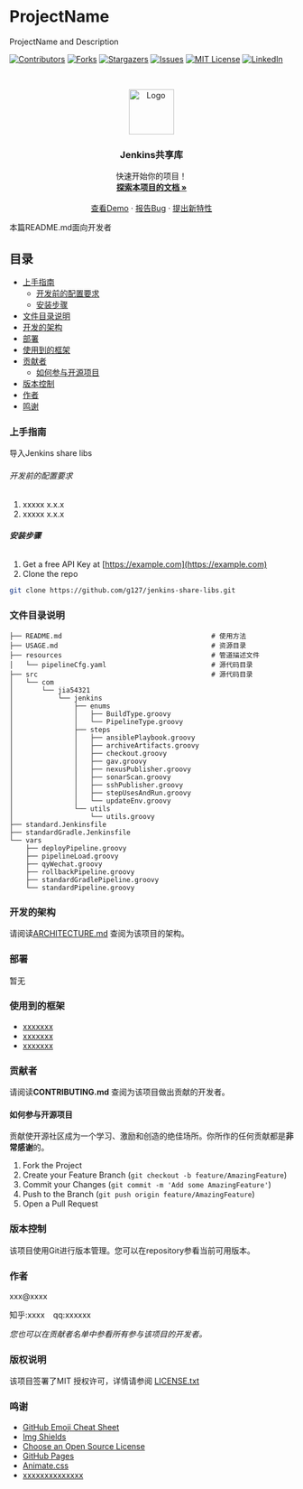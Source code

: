 # ProjectName

ProjectName and Description

<!-- PROJECT SHIELDS -->

[![Contributors][contributors-shield]][contributors-url]
[![Forks][forks-shield]][forks-url]
[![Stargazers][stars-shield]][stars-url]
[![Issues][issues-shield]][issues-url]
[![MIT License][license-shield]][license-url]
[![LinkedIn][linkedin-shield]][linkedin-url]

<!-- PROJECT LOGO -->
<br />

<p align="center">
  <a href="https://github.com/g127/jenkins-share-libs/">
    <img src="images/logo.png" alt="Logo" width="80" height="80">
  </a>

  <h3 align="center">Jenkins共享库</h3>
  <p align="center">
    快速开始你的项目！
    <br />
    <a href="https://github.com/g127/jenkins-share-libs"><strong>探索本项目的文档 »</strong></a>
    <br />
    <br />
    <a href="https://github.com/g127/jenkins-share-libs">查看Demo</a>
    ·
    <a href="https://github.com/g127/jenkins-share-libs/issues">报告Bug</a>
    ·
    <a href="https://github.com/g127/jenkins-share-libs/issues">提出新特性</a>
  </p>

</p>


 本篇README.md面向开发者

## 目录

- [上手指南](#上手指南)
  - [开发前的配置要求](#开发前的配置要求)
  - [安装步骤](#安装步骤)
- [文件目录说明](#文件目录说明)
- [开发的架构](#开发的架构)
- [部署](#部署)
- [使用到的框架](#使用到的框架)
- [贡献者](#贡献者)
  - [如何参与开源项目](#如何参与开源项目)
- [版本控制](#版本控制)
- [作者](#作者)
- [鸣谢](#鸣谢)

### 上手指南

导入Jenkins share libs



###### 开发前的配置要求

1. xxxxx x.x.x
2. xxxxx x.x.x

###### **安装步骤**

1. Get a free API Key at [https://example.com](https://example.com)
2. Clone the repo

```sh
git clone https://github.com/g127/jenkins-share-libs.git
```

### 文件目录说明

```# 说明
├── README.md                                     # 使用方法
├── USAGE.md                                      # 资源目录
├── resources                                     # 管道描述文件
│   └── pipelineCfg.yaml                          # 源代码目录
├── src                                           # 源代码目录
│   └── com                                       
│       └── jia54321                              
│           └── jenkins                           
│               ├── enums                         
│               │   ├── BuildType.groovy          
│               │   └── PipelineType.groovy       
│               ├── steps                         
│               │   ├── ansiblePlaybook.groovy    
│               │   ├── archiveArtifacts.groovy   
│               │   ├── checkout.groovy           
│               │   ├── gav.groovy                
│               │   ├── nexusPublisher.groovy     
│               │   ├── sonarScan.groovy          
│               │   ├── sshPublisher.groovy       
│               │   ├── stepUsesAndRun.groovy     
│               │   └── updateEnv.groovy          
│               └── utils                         
│                   └── utils.groovy              
├── standard.Jenkinsfile                          
├── standardGradle.Jenkinsfile                    
└── vars                                          
    ├── deployPipeline.groovy                     
    ├── pipelineLoad.groovy                       
    ├── qyWechat.groovy                           
    ├── rollbackPipeline.groovy                   
    ├── standardGradlePipeline.groovy             
    └── standardPipeline.groovy                   

```





### 开发的架构 

请阅读[ARCHITECTURE.md](https://github.com/g127/jenkins-share-libs/blob/master/ARCHITECTURE.md) 查阅为该项目的架构。

### 部署

暂无

### 使用到的框架

- [xxxxxxx](https://getbootstrap.com)
- [xxxxxxx](https://jquery.com)
- [xxxxxxx](https://laravel.com)

### 贡献者

请阅读**CONTRIBUTING.md** 查阅为该项目做出贡献的开发者。

#### 如何参与开源项目

贡献使开源社区成为一个学习、激励和创造的绝佳场所。你所作的任何贡献都是**非常感谢**的。


1. Fork the Project
2. Create your Feature Branch (`git checkout -b feature/AmazingFeature`)
3. Commit your Changes (`git commit -m 'Add some AmazingFeature'`)
4. Push to the Branch (`git push origin feature/AmazingFeature`)
5. Open a Pull Request



### 版本控制

该项目使用Git进行版本管理。您可以在repository参看当前可用版本。

### 作者

xxx@xxxx

知乎:xxxx  &ensp; qq:xxxxxx    

 *您也可以在贡献者名单中参看所有参与该项目的开发者。*

### 版权说明

该项目签署了MIT 授权许可，详情请参阅 [LICENSE.txt](https://github.com/g127/jenkins-share-libs/blob/master/LICENSE.txt)

### 鸣谢


- [GitHub Emoji Cheat Sheet](https://www.webpagefx.com/tools/emoji-cheat-sheet)
- [Img Shields](https://shields.io)
- [Choose an Open Source License](https://choosealicense.com)
- [GitHub Pages](https://pages.github.com)
- [Animate.css](https://daneden.github.io/animate.css)
- [xxxxxxxxxxxxxx](https://connoratherton.com/loaders)

<!-- links -->
[your-project-path]:shaojintian/Best_README_template
[contributors-shield]: https://img.shields.io/github/contributors/shaojintian/Best_README_template.svg?style=flat-square
[contributors-url]: https://github.com/g127/jenkins-share-libs/graphs/contributors
[forks-shield]: https://img.shields.io/github/forks/shaojintian/Best_README_template.svg?style=flat-square
[forks-url]: https://github.com/g127/jenkins-share-libs/network/members
[stars-shield]: https://img.shields.io/github/stars/shaojintian/Best_README_template.svg?style=flat-square
[stars-url]: https://github.com/g127/jenkins-share-libs/stargazers
[issues-shield]: https://img.shields.io/github/issues/shaojintian/Best_README_template.svg?style=flat-square
[issues-url]: https://img.shields.io/github/issues/shaojintian/Best_README_template.svg
[license-shield]: https://img.shields.io/github/license/shaojintian/Best_README_template.svg?style=flat-square
[license-url]: https://github.com/g127/jenkins-share-libs/blob/master/LICENSE.txt
[linkedin-shield]: https://img.shields.io/badge/-LinkedIn-black.svg?style=flat-square&logo=linkedin&colorB=555
[linkedin-url]: https://linkedin.com/in/shaojintian

